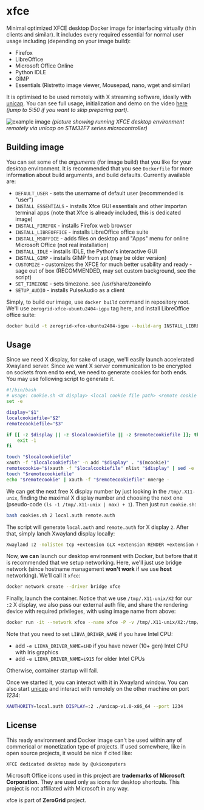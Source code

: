 # xfce
Minimal optimized XFCE desktop Docker image for interfacing virtually (thin clients and similar). It includes every required essential for normal user usage including (depending on your image build):
- Firefox
- LibreOffice
- Microsoft Office Online
- Python IDLE
- GIMP
- Essentials (Ristretto image viewer, Mousepad, nano, wget and similar)

It is optimised to be used remotely with X streaming software, ideally with [unicap](https://github.com/ukicomputers/unicap). You can see full usage, initialization and demo on the video [here](https://hc-cdn.hel1.your-objectstorage.com/s/v3/691f66da2cc76806317e92507746f16fc24130ca_output.mp4) *(jump to 5:50 if you want to skip preparing part)*.

![example image](https://hc-cdn.hel1.your-objectstorage.com/s/v3/d725c9457ad23e763a93158973bf6ae328b68484_img_20250728_162801.jpg)
*(picture showing running XFCE desktop environment remotely via unicap on STM32F7 series microcontroller)*

## Building image
You can set some of the *arguments* (for image build) that you like for your desktop environment. It is recommended that you see `Dockerfile` for more information about build arguments, and build defaults. Currently available are:
- `DEFAULT_USER` - sets the username of default user (recommended is "user")
- `INSTALL_ESSENTIALS` - installs Xfce GUI essentials and other importan terminal apps (note that Xfce is already included, this is dedicated image)
- `INSTALL_FIREFOX` - installs Firefox web browser
- `INSTALL_LIBREOFFICE` - installs LibreOffice office suite
- `INSTALL_MSOFFICE` - adds files on desktop and "Apps" menu for online Microsoft Office (not real installation)
- `INSTALL_IDLE` - installs IDLE, the Python's interactive GUI
- `INSTALL_GIMP` - installs GIMP from apt (may be older version)
- `CUSTOMIZE` - customizes the XFCE for much better usability and ready -sage out of box (RECOMMENDED, may set custom background, see the script)
- `SET_TIMEZONE` - sets timezone. see /usr/share/zoneinfo
- `SETUP_AUDIO` - installs PulseAudio as a client

Simply, to build our image, use `docker build` command in repository root. We'll use `zerogrid-xfce-ubuntu2404-igpu` tag here, and install LibreOffice office suite: 
```bash
docker build -t zerogrid-xfce-ubuntu2404-igpu --build-arg INSTALL_LIBREOFFICE=1 .
```

## Usage
Since we need X display, for sake of usage, we'll easily launch accelerated Xwayland server. Since we want X server communication to be encrypted on sockets from end to end, we need to generate cookies for both ends. You may use following script to generate it.
```bash
#!/bin/bash
# usage: cookie.sh <X display> <local cookie file path> <remote cookie file path>
set -e

display="$1"
localcookiefile="$2"
remotecookiefile="$3"

if [[ -z $display || -z $localcookiefile || -z $remotecookiefile ]]; then
    exit -1
fi

touch "$localcookiefile"
xauth -f "$localcookiefile" -n add "$display" . "$(mcookie)"
remotecookie="$(xauth -f "$localcookiefile" nlist "$display" | sed -e 's/^..../ffff/')"
touch "$remotecookiefile"
echo "$remotecookie" | xauth -f "$remotecookiefile" nmerge -
```
We can get the next free X display number by just looking in the `/tmp/.X11-unix`, finding the maximal X display number and choosing the next one (pseudo-code `(ls -1 /tmp/.X11-unix | max) + 1`). Then just run `cookie.sh`:
```bash
bash cookies.sh 2 local.auth remote.auth
```
The script will generate `local.auth` and `remote.auth` for X display `2`. After that, simply lanch Xwayland display locally:
```bash
Xwayland :2 -nolisten tcp +extension GLX +extension RENDER +extension RANDR -force-xrandr-emulation -auth local.auth
```
Now, **we can** launch our desktop environment with Docker, but before that it is recommended that we setup networking. Here, we'll just use bridge network (since hostname management **won't work** if we use **host** networking). We'll call it `xfce`:
```bash
docker network create --driver bridge xfce
```
Finally, launch the container. Notice that we use `/tmp/.X11-unix/X2` for our `:2` X display, we also pass our external auth file, and share the rendering device with required privileges, with using image name from above:
```bash
docker run -it --network xfce --name xfce -P -v /tmp/.X11-unix/X2:/tmp/.X11-unix/X2:ro -e DISPLAY=:2 -v "$(pwd)/remote.auth":/home/user/.Xauthority:rw --device /dev/dri/renderD128:/dev/dri/renderD128 --group-add $(getent group render | cut -d: -f3) zerogrid-xfce-ubuntu2404-igpu
```
Note that you need to set `LIBVA_DRIVER_NAME` if you have Intel CPU:
- add `-e LIBVA_DRIVER_NAME=iHD` if you have newer (10+ gen) Intel CPU with Iris graphics
- add `-e LIBVA_DRIVER_NAME=i915` for older Intel CPUs

Otherwise, container startup will fail.

Once we started it, you can interact with it in Xwayland window. You can also start [unicap](https://github.com/ukicomputers/unicap) and interact with remotely on the other machine on port *1234*:
```bash
XAUTHORITY=local.auth DISPLAY=:2 ./unicap-v1.0-x86_64 --port 1234
```

## License
This ready environment and Docker image can't be used within any of commerical or monetization type of projects. If used somewhere, like in open source projects, it would be nice if cited like:
```
XFCE dedicated desktop made by @ukicomputers
```

Microsoft Office icons used in this project are **trademarks of Microsoft Corporation**.
They are used only as icons for desktop shortcuts.
This project is not affiliated with Microsoft in any way.

xfce is part of **ZeroGrid** project.
